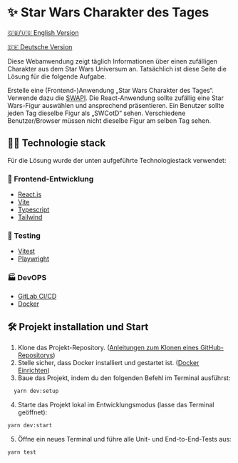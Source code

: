 # ✨ Star Wars Charakter des Tages

[🇬🇧/🇺🇸 English Version](README.en.md)

[🇩🇪 Deutsche Version](README.md)

Diese Webanwendung zeigt täglich Informationen über einen zufälligen Charakter aus dem Star Wars Universum an.
Tatsächlich ist diese Seite die Lösung für die folgende Aufgabe.

Erstelle eine (Frontend-)Anwendung „Star Wars Charakter des Tages“. Verwende dazu die [SWAPI](https://swapi.dev/api/). Die React-Anwendung sollte zufällig eine Star Wars-Figur auswählen und ansprechend präsentieren. Ein Benutzer sollte jeden Tag dieselbe Figur als „SWCotD“ sehen. Verschiedene Benutzer/Browser müssen nicht dieselbe Figur am selben Tag sehen.


## 🧑‍💻 Technologie stack

Für die Lösung wurde der unten aufgeführte Technologiestack verwendet:

### 🎨 Frontend-Entwicklung
- [React.js](https://react.dev/learn)
- [Vite](https://vitejs.dev/guide/)
- [Typescript](https://www.typescriptlang.org/docs/)
- [Tailwind](https://tailwindcss.com/docs/installation)

### 🧪 Testing
- [Vitest](https://vitest.dev/guide/)
- [Playwright](https://playwright.dev/docs/intro)

### 🏭 DevOPS
- [GitLab CI/CD](https://docs.gitlab.com/ee/ci/)
- [Docker](https://www.docker.com/get-started/)

## 🛠️ Projekt installation und Start
1. Klone das Projekt-Repository. ([Anleitungen zum Klonen eines GitHub-Repositorys](https://docs.github.com/en/repositories/creating-and-managing-repositories/cloning-a-repository))
2. Stelle sicher, dass Docker installiert und gestartet ist. ([Docker Einrichten](https://www.docker.com/get-started/))
3. Baue das Projekt, indem du den folgenden Befehl im Terminal ausführst:
```bash
  yarn dev:setup
```
4. Starte das Projekt lokal im Entwicklungsmodus (lasse das Terminal geöffnet):
```bash
yarn dev:start
```
5. Öffne ein neues Terminal und führe alle Unit- und End-to-End-Tests aus:
```bash
yarn test
```
